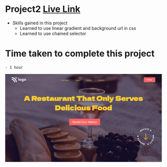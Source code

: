 # Project2 [Live Link](https://live-class-project2.netlify.app)

- Skills gained in this project
    - Learned to use linear gradient and background url in css
    - Learned to use chained selector

# Time taken to complete this project
    - 1 hour

![image](./Screenshot%20(3).png)
